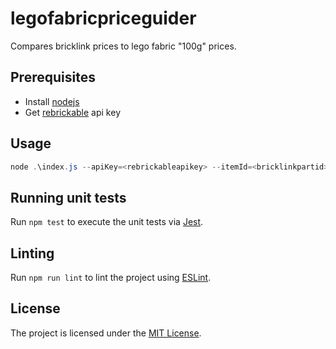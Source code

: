 # legofabricpriceguider

Compares bricklink prices to lego fabric "100g" prices.

## Prerequisites

- Install [nodejs](https://nodejs.org/en/)
- Get [rebrickable](https://rebrickable.com/) api key

## Usage

```powershell
node .\index.js --apiKey=<rebrickableapikey> --itemId=<bricklinkpartid> --color=<rebrickablecolorname>
```

## Running unit tests

Run `npm test` to execute the unit tests via [Jest](https://jestjs.io/).

## Linting

Run `npm run lint` to lint the project using [ESLint](https://eslint.org/).

## License

The project is licensed under the [MIT License](LICENSE).
